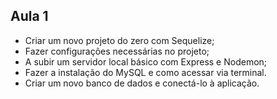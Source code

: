 ## Aula 1

- Criar um novo projeto do zero com Sequelize;
- Fazer configurações necessárias no projeto;
- A subir um servidor local básico com Express e Nodemon;
- Fazer a instalação do MySQL e como acessar via terminal.
- Criar um novo banco de dados e conectá-lo à aplicação.